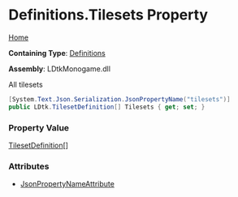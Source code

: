 # Definitions\.Tilesets Property

[Home](../../../README.md)

**Containing Type**: [Definitions](../README.md)

**Assembly**: LDtkMonogame\.dll

  
All tilesets

```csharp
[System.Text.Json.Serialization.JsonPropertyName("tilesets")]
public LDtk.TilesetDefinition[] Tilesets { get; set; }
```

### Property Value

[TilesetDefinition](../../TilesetDefinition/README.md)\[\]

### Attributes

* [JsonPropertyNameAttribute](https://docs.microsoft.com/en-us/dotnet/api/system.text.json.serialization.jsonpropertynameattribute)

